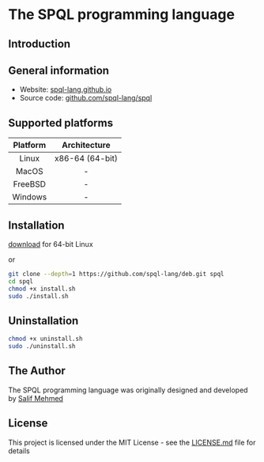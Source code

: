# The SPQL programming language

## Introduction

## General information
- Website: [spql-lang.github.io](https://spql-lang.github.io/)
- Source code: [github.com/spql-lang/spql](https://github.com/spql-lang/spql/)

## Supported platforms
| Platform         | Architecture     |
|:----------------:|:----------------:|
| Linux            | x86-64 (64-bit)  |
| MacOS            | -                |
| FreeBSD          | -                |
| Windows          | -                |

## Installation

[download](https://salifm.github.io/res/deb/spql_1.0-1_amd64.deb) for 64-bit Linux

or

```bash
git clone --depth=1 https://github.com/spql-lang/deb.git spql
cd spql
chmod +x install.sh
sudo ./install.sh
```

## Uninstallation
```bash
chmod +x uninstall.sh
sudo ./uninstall.sh
```

## The Author
The SPQL programming language was originally designed and developed by [Salif Mehmed](https://github.com/salifm/)

## License
This project is licensed under the MIT License - see the [LICENSE.md](LICENSE) file for details
